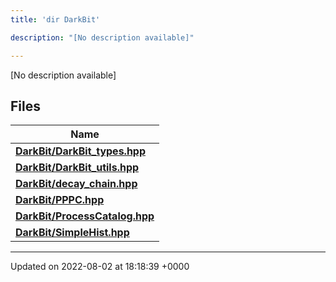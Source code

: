 ```yaml
---
title: 'dir DarkBit'

description: "[No description available]"

---
```







[No description available]

## Files

| Name           |
| -------------- |
| **[DarkBit/DarkBit_types.hpp](/documentation/code/gambit_sphinx/files/darkbit__types_8hpp/#file-darkbit-types.hpp)**  |
| **[DarkBit/DarkBit_utils.hpp](/documentation/code/gambit_sphinx/files/darkbit__utils_8hpp/#file-darkbit-utils.hpp)**  |
| **[DarkBit/decay_chain.hpp](/documentation/code/gambit_sphinx/files/decay__chain_8hpp/#file-decay-chain.hpp)**  |
| **[DarkBit/PPPC.hpp](/documentation/code/gambit_sphinx/files/pppc_8hpp/#file-pppc.hpp)**  |
| **[DarkBit/ProcessCatalog.hpp](/documentation/code/gambit_sphinx/files/processcatalog_8hpp/#file-processcatalog.hpp)**  |
| **[DarkBit/SimpleHist.hpp](/documentation/code/gambit_sphinx/files/simplehist_8hpp/#file-simplehist.hpp)**  |






-------------------------------

Updated on 2022-08-02 at 18:18:39 +0000
